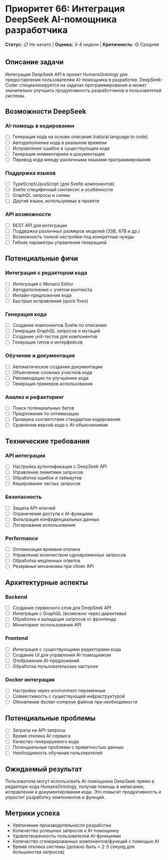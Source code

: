 # Приоритет 66: Интеграция DeepSeek AI-помощника разработчика

**Статус:** 📋 Не начато | **Оценка:** 3-4 недели | **Критичность:** 🟡 Средняя

## Описание задачи

Интеграция DeepSeek API в проект HumansOntology для предоставления пользователям AI-помощника в разработке. DeepSeek-Coder специализируется на задачах программирования и может значительно улучшить продуктивность разработчиков и пользователей системы.

## Возможности DeepSeek

### AI-помощь в кодировании
- [ ] Генерация кода на основе описания (natural language to code)
- [ ] Автодополнение кода в реальном времени
- [ ] Исправление ошибок в существующем коде
- [ ] Генерация комментариев и документации
- [ ] Перевод кода между различными языками программирования

### Поддержка языков
- [ ] TypeScript/JavaScript (для Svelte компонентов)
- [ ] Svelte специфичный синтаксис и особенности
- [ ] GraphQL запросы и схемы
- [ ] Другие языки, используемые в проекте

### API возможности
- [ ] REST API для интеграции
- [ ] Поддержка различных размеров моделей (33B, 67B и др.)
- [ ] Возможность тонкой настройки под конкретные нужды
- [ ] Гибкие параметры управления генерацией

## Потенциальные фичи

### Интеграция с редактором кода
- [ ] Интеграция с Monaco Editor
- [ ] Автодополнение с учетом контекста
- [ ] Инлайн-предложения кода
- [ ] Быстрые исправления (quick fixes)

### Генерация кода
- [ ] Создание компонентов Svelte по описанию
- [ ] Генерация GraphQL запросов и мутаций
- [ ] Создание unit-тестов для компонентов
- [ ] Генерация типов и интерфейсов

### Обучение и документация
- [ ] Автоматическое создание документации
- [ ] Объяснение сложных участков кода
- [ ] Рекомендации по улучшению кода
- [ ] Генерация примеров использования

### Анализ и рефакторинг
- [ ] Поиск потенциальных багов
- [ ] Предложения по оптимизации
- [ ] Проверка соответствия стандартам кодирования
- [ ] Сравнение версий кода с AI-объяснениями

## Технические требования

### API интеграция
- [ ] Настройка аутентификации с DeepSeek API
- [ ] Управление лимитами запросов
- [ ] Обработка ошибок и таймаутов
- [ ] Кеширование частых запросов

### Безопасность
- [ ] Защита API-ключей
- [ ] Ограничение доступа к AI-функциям
- [ ] Фильтрация конфиденциальных данных
- [ ] Логирование использования

### Performance
- [ ] Оптимизация времени отклика
- [ ] Управление количеством одновременных запросов
- [ ] Обработка медленных ответов
- [ ] Резервные механизмы при сбоях API

## Архитектурные аспекты

### Backend
- [ ] Создание сервисного слоя для DeepSeek API
- [ ] Интеграция с GraphQL (возможно через директивы)
- [ ] Обработка и валидация запросов от фронтенда
- [ ] Мониторинг использования API

### Frontend
- [ ] Интеграция с существующими редакторами кода
- [ ] Создание UI для управления AI-помощником
- [ ] Отображение AI-предложений
- [ ] Обработка пользовательских настроек

### Docker интеграция
- [ ] Настройка через environment переменные
- [ ] Совместимость с существующей инфраструктурой
- [ ] Обновление docker-compose файлов при необходимости

## Потенциальные проблемы

- [ ] Затраты на API-запросы
- [ ] Время отклика AI-сервиса
- [ ] Качество генерируемого кода
- [ ] Потенциальные проблемы с приватностью данных
- [ ] Необходимость обучения пользователей

## Ожидаемый результат

Пользователи могут использовать AI-помощника DeepSeek прямо в редакторе кода HumansOntology, получая помощь в написании, исправлении и документировании кода. Это повысит продуктивность и упростит разработку компонентов и функций.

## Метрики успеха

- Увеличение производительности разработки
- Количество успешных запросов к AI-помощнику
- Удовлетворенность пользователей AI-функциями
- Количество сгенерированных компонентов/функций с помощью AI
- Время отклика системы (должно быть < 2-3 секунд для большинства запросов)